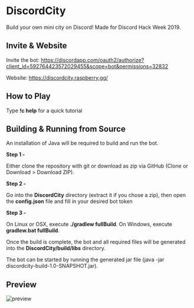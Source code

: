 # DiscordCity
Build your own mini city on Discord! Made for Discord Hack Week 2019.

## Invite & Website
Invite the bot: https://discordapp.com/oauth2/authorize?client_id=592764423572029455&scope=bot&permissions=32832

Website: https://discordcity.raspberry.gg/

## How to Play

Type **!c help** for a quick tutorial

## Building & Running from Source

An installation of Java will be required to build and run the bot.

**Step 1 -**

Either clone the repository with git or download as zip via GitHub (Clone or Download > Download ZIP).

**Step 2 -**

Go into the **DiscordCity** directory (extract it if you chose a zip), then open the **config.json** file and fill in your desired bot token

**Step 3 -**

On Linux or OSX, execute **./gradlew fullBuild**. On Windows, execute **gradlew.bat fullBuild**.

Once the build is complete, the bot and all required files will be generated into the **DiscordCity/build/libs** directory.

The bot can be started by running the generated jar file (java -jar discordcity-build-1.0-SNAPSHOT.jar).

## Preview

![preview](https://i.imgur.com/AWiM8oW.gif)